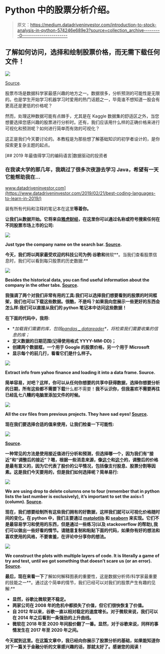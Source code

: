 # Python 中的股票分析介绍。

> 原文：<https://medium.datadriveninvestor.com/introduction-to-stock-analysis-in-python-574246e689e3?source=collection_archive---------0----------------------->

## 了解如何访问，选择和绘制股票价格，而无需下载任何文件！

![](img/0f1f120150eeae1a56b3c18691dace43.png)

[Source](https://www.google.com/url?sa=i&url=https%3A%2F%2Fwww.nasdaq.com%2Fmarket-activity%2Fquotes%2Freal-time&psig=AOvVaw3bd3B7XdldAhnsz9Famnbh&ust=1581183932416000&source=images&cd=vfe&ved=0CAIQjRxqFwoTCKiK46n_v-cCFQAAAAAdAAAAABAD).

股票市场是数据科学家最感兴趣的地方之一。数据很多，分析预测的可能性是无限的。也是学生开始学习机器学习时爱用的热门话题之一，毕竟谁不想知道一股会有更高还是更低的价格呢？

然而，处理这种数据可能有点棘手，尤其是在 Kaggle 数据集的舒适区之外，当您想要选择您感兴趣的股票进行分析时。还有，我们应该用什么样的正确价格来进行可视化和预测呢？如何进行简单而有效的可视化？

这正是我们今天要讨论的。本教程是为那些想了解基础知识的初学者设计的，是你探索更复杂主题的起点。

[](https://www.datadriveninvestor.com/2019/02/21/best-coding-languages-to-learn-in-2019/) [## 2019 年最值得学习的编码语言|数据驱动的投资者

### 在我读大学的那几年，我跳过了很多次夜游去学习 Java，希望有一天它能帮助我在…

www.datadriveninvestor.com](https://www.datadriveninvestor.com/2019/02/21/best-coding-languages-to-learn-in-2019/) 

装有所有代码和注释的笔记本在这里[](https://github.com/lucasmoratof/stock_projects/blob/master/Stock_Analysis_Basics.ipynb)**等着你。**

**让我们从数据开始。它将来自[雅虎财经](https://finance.yahoo.com/)，在这里你可以通过名称或符号搜索任何在不同股票市场上市的公司:**

**![](img/d244f0168d17b146b29cb1693768bbfd.png)**

**Just type the company name on the search bar. [Source](https://finance.yahoo.com/).**

**今天，我们将以两家最受欢迎的科技公司为例:**谷歌**和**微软**。当我们查看股票信息时，我们可以看到每只股票的历史数据:**

**![](img/a23bdf17df48f53bf8bb743ae76db8d6.png)**

**Besides the historical data, you can find useful information about the company in the other tabs. [Source](https://finance.yahoo.com/).**

**我强调了两个对我们非常有用的工具:我们可以选择我们想要看到的股票的时间框架，我们也可以下载这些数据。很酷，不是吗？如果我向您展示一些更好的东西会怎么样:**我们可以直接从我们的 python 笔记本中访问这些数据！****

**在下面的代码中，我将:**

*   **加载我们需要的库，包括[*pandas _ datareader*](https://pandas-datareader.readthedocs.io/en/latest/)*，*将检索我们需要收集的信息的库；**
*   **定义数据的日期范围(记得使用格式 YYYY-MM-DD)；**
*   **创建两个数据框，一个用于 Google 的股票价格，另一个用于 Microsoft**
*   **显示每个的前几行，看看它们是什么样子。**

**![](img/681f4ea454edcadf951afba6374f0758.png)**

**Extract info from yahoo finance and loading it into a data frame. Source.**

**简单容易，对吧？这样，你可以从任何你想要的共享中获得数据，选择你想要分析的日期，所有这些都不需要下载**什么都不需要！**我不认识你，但我喜欢不需要再往已经乱七八糟的电脑里添加文件的时候。**

**![](img/c19c44a19c93a6032ba94118b3f008e8.png)**

**All the csv files from previous projects. They have sad eyes! [Source](https://www.google.com/url?sa=i&url=https%3A%2F%2Fwww.flickr.com%2Fphotos%2Fjeanbaptisteparis%2F1335225507&psig=AOvVaw0b96MpQ0D3256qPBRqrINo&ust=1581181528438000&source=images&cd=vfe&ved=0CAIQjRxqFwoTCODrvK32v-cCFQAAAAAdAAAAABAT).**

**现在我们要选择合适的值来使用，让我们检查一下可能性:**

**![](img/e2a6af249d34813afb80a3ab30233881.png)**

**[Source](https://github.com/lucasmoratof/stock_projects/blob/master/Stock_Analysis_Basics.ipynb).**

**一种常见的方法是使用接近值进行分析和预测，但选择哪一个，因为我们有“接近”和“调整后的接近”？嗯，根据一些消息来源，像[这个](https://quant.stackexchange.com/questions/25703/which-close-price-should-we-use-for-machine-learning)和[这个](https://budgeting.thenest.com/adjusted-closing-price-vs-closing-price-32457.html)的，调整后的价格是最有意义的，因为它代表了股价的公平情况，包括像支付股息、股票分割等因素。这是我们今天要用的，但是我们如何选择呢？简单易行:**

**![](img/d9877a8973027cef8cf217915b69f0fb.png)**

**We are using drop to delete columns one to four (remember that in python lists the last number is exclusively), it’s important to set the axis=1 (column). [Source](https://github.com/lucasmoratof/stock_projects/blob/master/Stock_Analysis_Basics.ipynb).**

**现在，我们想要绘制所有这些我们拥有的好数据，这样我们就可以可视化价格随时间的变化。在 python 中，我们主要通过 [matplotlib](https://matplotlib.org/) 和 [seaborn](https://seaborn.pydata.org/) 来实现。它们不是最容易学习和使用的东西，但是通过一些练习(以及 stackoverflow 的帮助),我们可以做出一些好看的情节。请随意复制和粘贴下面的代码，如果你有好的想法和喜欢使用的风格，不要害羞，在评论中分享你的想法。**

**![](img/e048a42c775d60d21a0068f458e60d61.png)**

**We construct the plots with multiple layers of code. It is literally a game of try and test, until we got something that doesn’t scare us (or an error). [Source](https://github.com/lucasmoratof/stock_projects/blob/master/Stock_Analysis_Basics.ipynb).**

**最后，现在来看一下**了解如何解释图表的重要性，这是数据分析师/科学家最重要的技能之一**。通过这个简单的情节，我们已经可以对我们的股票产生有趣的见解:**

*   **显然，谷歌比微软更不稳定。**
*   **两家公司在 2008 年的危机中都损失了价值，但它们很快恢复了价值。**
*   **自 2012 年以来，谷歌一直以相对稳定的速度增长。对于微软来说，我们可以在 2014 年之后看到一条强劲的上升曲线。**
*   **微软在 2018 年至 2020 年间股价翻了一番。显然，对于谷歌来说，同样的事情发生在 2017 年至 2020 年之间。**

**今天就到这里。在这篇文章中，我已经向你展示了股票分析的基础，如果能知道你对下一篇关于金融分析的文章感兴趣的话，那就太好了。感谢您的阅读！**